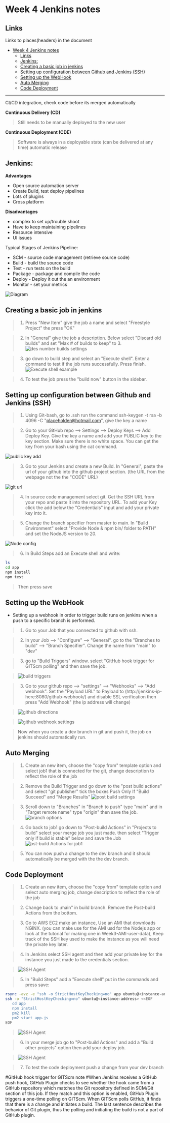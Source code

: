 # Week 4 Jenkins notes

## Links
Links to places(headers) in the document
- [Week 4 Jenkins notes](#week-4-jenkins-notes)
  - [Links](#links)
  - [Jenkins:](#jenkins)
  - [Creating a basic job in jenkins](#creating-a-basic-job-in-jenkins)
  - [Setting up configuration between Github and Jenkins (SSH)](#setting-up-configuration-between-github-and-jenkins-ssh)
  - [Setting up the WebHook](#setting-up-the-webhook)
  - [Auto Merging](#auto-merging)
  - [Code Deployment](#code-deployment)
_____

CI/CD
integration, check code before its merged automatically 


**Continuous Delivery (CD)**
>Still needs to be manually deployed to the new user

**Continuous Deployment (CDE)**
>Software is always in a deployable state (can be delivered at any time)
automatic release

## Jenkins:

**Advantages**

* Open source automation server
* Create Build, test deploy pipelines
* Lots of plugins
* Cross platform


**Disadvantages**

* complex to set up/trouble shoot
* Have to keep maintaining pipelines
* Resource intensive 
* UI issues


Typical Stages of Jenkins Pipeline:
* SCM - source code management (retrieve source code)
* Build - build the source code
* Test - run tests on the build
* Package - package and compile the code
* Deploy - Deploy it out the an environment
* Monitor - set your metrics


![Diagram](Imagenotes/スクリーンショット%202025-04-10%20163421.png)


## Creating a basic job in jenkins


>1. Press "New Item" give the job a name and select "Freestyle Project" the press "OK"

>2. In "General" give the job a description. Below select "Discard old builds" and set "Max # of builds to keep" to 3.
>![des number builds settings](Imagenotes/スクリーンショット%202025-04-09%20153302.png)

>3. go down to build step and select an "Execute shell".  Enter a command to test if the job runs successfully. Press finish.
>![Execute shell example](Imagenotes/スクリーンショット%202025-04-09%20153518.png)

>4. To test the job press the "build now" button in the sidebar.




## Setting up configuration between Github and Jenkins (SSH)

>1. Using Git-bash, go to .ssh run the command ssh-keygen -t rsa -b 4096 -C "placeholder@hotmail.com", give the key a name

>2. Go to your GitHub repo --> Settings --> Deploy Keys --> Add Deploy Key. Give the key a name and add your PUBLIC key to the key section. Make sure there is no white space. You can get the key from your bash using the cat command.

![public key add](Imagenotes/スクリーンショット%202025-04-09%20141316.png)

>3. Go to your Jenkins and create a new Build. In "General", paste the url of your github into the github project section. (the URL from the webpage not the the "CODE" URL)
   
![git url](Imagenotes/スクリーンショット%202025-04-09%20141835.png)

>4. In source code management select git. Get the SSH URL from your repo and paste it into the repository URL. To add your Key click the add below the "Credentials" input and add your private key into it.

>5. Change the branch specifier from master to main. In "Build Environment" select "Provide Node & npm bin/ folder to PATH" and set the NodeJS version to 20.

![Node config](Imagenotes/スクリーンショット%202025-04-09%20142509.png)

>6. In Build Steps add an Execute shell and write:
```bash
ls
cd app
npm install
npm test
```
>Then press save



## Setting up the WebHook
* Setting up a webhook in order to trigger build runs on jenkins when a push to a specific branch is performed.

>1. Go to your Job that you connected to github with ssh. 

>2. In your Job --> "Configure" --> "General". go to the "Branches to build" --> "Branch Specifier". Change the name from "main" to "dev"

>3. go to "Build Triggers" window. select "GitHub hook trigger for GITScm polling" and then save the job.

>![build triggers](Imagenotes/スクリーンショット%202025-04-09%20151521.png)

>3. Go to your github repo --> "settings" --> "Webhooks" --> "Add webhook". Set the "Payload URL" to Payload to (http://jenkins-ip-here:8080/github-webhook/) and disable SSL verification then press "Add Webhook" (the ip address will change)

>![github directions](Imagenotes/スクリーンショット%202025-04-09%20151702.png)


>![github webhook settings](Imagenotes/スクリーンショット%202025-04-09%20152114.png)


>Now when you create a dev branch in git and push it, the job on jenkins should automatically run.


## Auto Merging

>1. Create an new item, choose the "copy from" template option and select job1 that is connected for the git, change description to reflect the role of the job

>2. Remove the Build Trigger and go down to the "post build actions" and select "git publisher" tick the boxes Push Only If "Build Succeed" and "Merge Results"
>![post build settings](Imagenotes/スクリーンショット%202025-04-10%20121130.png)

>3. Scroll down to "Branches"  in "Branch to push" type "main" and in "Target remote name" type "origin" then save the job.
>![branch options](Imagenotes/スクリーンショット%202025-04-10%20121230.png)
  
>4. Go back to job1 go down to "Post-build Actions" in "Projects to build" select your merge job you just made. then select "Trigger only if build is stable" below and save the Job
>![ost-build Actions for job1](Imagenotes/スクリーンショット%202025-04-10%20121417.png)
   
>5. You can now push a change to the dev branch and it should automatically be merged with the the dev branch.



## Code Deployment

>1. Create an new item, choose the "copy from" template option and select auto merging job, change description to reflect the role of the job

>2. Change back to :main" in build branch.  Remove the Post-build Actions from the bottom.

>3. Go to AWS EC2 make an instance, Use an AMI that downloads NGINX. (you can make use for the AMI usd for the  Nodejs app or look at the tutorial for making one in Week3-AMI-user-data), Keep track of the SSH key used to make the instance as you will need the private key later.
   
>4. In Jenkins select SSH agent and then add your private key for the instance you just made to the credentials section.

>![SSH Agent](Imagenotes/スクリーンショット%202025-04-10%20151845.png)

>5. In "Build Steps" add a "Execute shell" put in the commands and press save:

```bash
rsync -avz -e "ssh -o StrictHostKeyChecking=no" app ubuntu@<instance-address>:/home/ubuntu
ssh -o "StrictHostKeyChecking=no" ubuntu@<instance-address> <<EOF
   cd app
   npm install
   pm2 kill
   pm2 start app.js
EOF
```
>![SSH Agent](Imagenotes/スクリーンショット%202025-04-10%20155151.png)

>6. In your merge job go to "Post-build Actions" and add a "Build other projects" option then add your deploy job.

>![SSH Agent](Imagenotes/スクリーンショット%202025-04-10%20160006.png)

>7. To test the code deployment push a change from your dev branch




#GitHub hook trigger for GITScm  note
#When Jenkins receives a GitHub push hook, GitHub Plugin checks to see whether the hook came from a GitHub repository which matches the Git repository defined in SCM/Git section of this job. If they match and this option is enabled, GitHub Plugin triggers a one-time polling on GITScm. When GITScm polls GitHub, it finds that there is a change and initiates a build. The last sentence describes the behavior of Git plugin, thus the polling and initiating the build is not a part of GitHub plugin.
